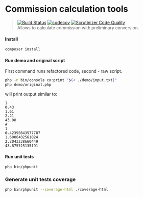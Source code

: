 # Commission calculation tools

>[![Build Status](https://travis-ci.org/andreyserdjuk/commission-calc-tools.svg?branch=master)](https://travis-ci.org/andreyserdjuk/commission-calc-tools)
>[![codecov](https://codecov.io/gh/andreyserdjuk/commission-calc-tools/branch/master/graph/badge.svg)](https://codecov.io/gh/andreyserdjuk/commission-calc-tools)
>[![Scrutinizer Code Quality](https://scrutinizer-ci.com/g/andreyserdjuk/commission-calc-tools/badges/quality-score.png?b=master)](https://scrutinizer-ci.com/g/andreyserdjuk/commission-calc-tools/?branch=master)  
>Allows to calculate commission with preliminary conversion.

#### Install
```bash
composer install
```

#### Run demo and original script
First command runs refactored code, second - raw script.
```bash
php -n bin/console co:print "$(< ./demo/input.txt)"
php demo/original.php
```
will print output similar to:  
```
1
0.43
1.61
2.21
43.88
#
1
0.42390843577787
1.6006402561024
2.2043238660449
43.875525135191  
```

#### Run unit tests
```bash
php bin/phpunit
```

### Generate unit tests coverage
```bash
php bin/phpunit --coverage-html ./coverage-html
```
